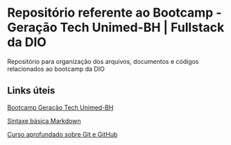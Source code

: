 # Repositório referente ao Bootcamp - Geração Tech Unimed-BH | Fullstack da DIO
Repositório para organização dos arquivos, documentos e códigos relacionados ao bootcamp da DIO

## Links úteis
[Bootcamp Geração Tech Unimed-BH](https://web.dio.me/track/geracao-tech-unimed-bh-fullstack)

[Sintaxe básica Markdown](https://www.markdownguide.org/)

[Curso aprofundado sobre Git e GitHub](https://www.udemy.com/course/curso-de-git-e-github-essencial/)

